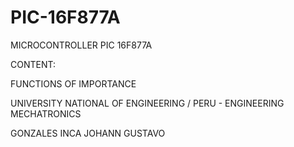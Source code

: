 # PIC-16F877A
MICROCONTROLLER PIC 16F877A

CONTENT:

FUNCTIONS OF IMPORTANCE


UNIVERSITY NATIONAL OF ENGINEERING / PERU - ENGINEERING MECHATRONICS

GONZALES INCA JOHANN GUSTAVO
